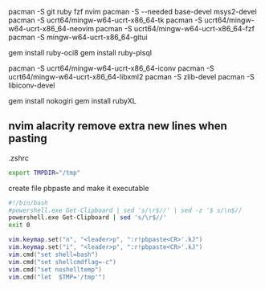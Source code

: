 pacman -S git ruby fzf nvim 
pacman -S --needed base-devel msys2-devel 
pacman -S ucrt64/mingw-w64-ucrt-x86_64-tk 
pacman -S ucrt64/mingw-w64-ucrt-x86_64-neovim
pacman -S ucrt64/mingw-w64-ucrt-x86_64-fzf 
pacman -S mingw-w64-ucrt-x86_64-gitui

gem install ruby-oci8 
gem install ruby-plsql

pacman -S ucrt64/mingw-w64-ucrt-x86_64-iconv 
pacman -S ucrt64/mingw-w64-ucrt-x86_64-libxml2 
pacman -S zlib-devel 
pacman -S libiconv-devel

gem install nokogiri 
gem install rubyXL


## nvim alacrity remove extra new lines when pasting
.zshrc
```bash
export TMPDIR="/tmp"
```

create file pbpaste and make it executable
```bash
#!/bin/bash
#powershell.exe Get-Clipboard | sed 's/\r$//' | sed -z '$ s/\n$//
powershell.exe Get-Clipboard | sed 's/\r$//'
exit 0
```


```lua
vim.keymap.set("n", "<leader>p", ":r!pbpaste<CR>'.kJ")
vim.keymap.set("i", "<leader>p", ":r!pbpaste<CR>'.kJ")
vim.cmd("set shell=bash")
vim.cmd("set shellcmdflag=-c")
vim.cmd("set noshelltemp")
vim.cmd("let  $TMP='/tmp'")
```
